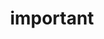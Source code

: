 ---
layout: page
title: important
nav: true
nav_order: 6
dropdown: true
children: 
    - title: cv
      permalink: /assets/pdf/AlexProvince.Resume.pdf/
    - title: divider
    - title: writing
      permalink: /writing/
---